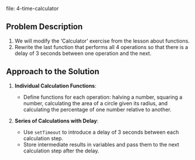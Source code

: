 file: 4-time-calculator

## Problem Description
1. We will modify the ‘Calculator’ exercise from the lesson about functions.
2. Rewrite the last function that performs all 4 operations so that there is a delay of 3 seconds between one operation and the next.

## Approach to the Solution

1. **Individual Calculation Functions**:
   - Define functions for each operation: halving a number, squaring a number, calculating the area of a circle given its radius, and calculating the percentage of one number relative to another.
   
2. **Series of Calculations with Delay**:
   - Use `setTimeout` to introduce a delay of 3 seconds between each calculation step.
   - Store intermediate results in variables and pass them to the next calculation step after the delay.